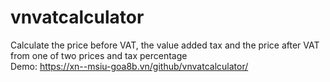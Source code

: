# vnvatcalculator
Calculate the price before VAT, the value added tax and the price after VAT from one of two prices and tax percentage</br>
Demo: https://xn--msiu-goa8b.vn/github/vnvatcalculator/

